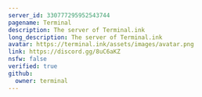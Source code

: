 ```yaml
---
server_id: 330777295952543744
pagename: Terminal
description: The server of Terminal.ink
long_description: The server of Terminal.ink
avatar: https://terminal.ink/assets/images/avatar.png
link: https://discord.gg/8uC6aKZ
nsfw: false
verified: true
github:
  owner: terminal
---
```

